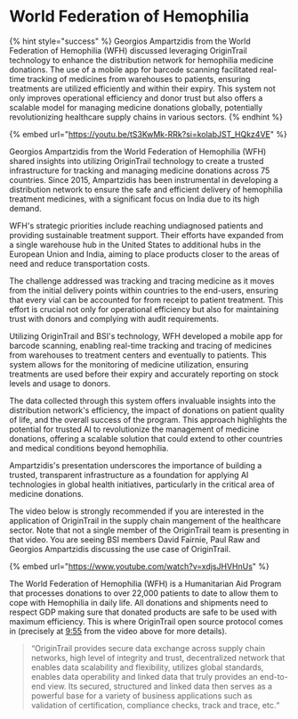 # World Federation of Hemophilia

{% hint style="success" %}
Georgios Ampartzidis from the World Federation of Hemophilia (WFH) discussed leveraging OriginTrail technology to enhance the distribution network for hemophilia medicine donations. The use of a mobile app for barcode scanning facilitated real-time tracking of medicines from warehouses to patients, ensuring treatments are utilized efficiently and within their expiry. This system not only improves operational efficiency and donor trust but also offers a scalable model for managing medicine donations globally, potentially revolutionizing healthcare supply chains in various sectors.
{% endhint %}

{% embed url="https://youtu.be/tS3KwMk-RRk?si=kolabJST_HQkz4VE" %}

Georgios Ampartzidis from the World Federation of Hemophilia (WFH) shared insights into utilizing OriginTrail technology to create a trusted infrastructure for tracking and managing medicine donations across 75 countries. Since 2015, Ampartzidis has been instrumental in developing a distribution network to ensure the safe and efficient delivery of hemophilia treatment medicines, with a significant focus on India due to its high demand.

WFH's strategic priorities include reaching undiagnosed patients and providing sustainable treatment support. Their efforts have expanded from a single warehouse hub in the United States to additional hubs in the European Union and India, aiming to place products closer to the areas of need and reduce transportation costs.

The challenge addressed was tracking and tracing medicine as it moves from the initial delivery points within countries to the end-users, ensuring that every vial can be accounted for from receipt to patient treatment. This effort is crucial not only for operational efficiency but also for maintaining trust with donors and complying with audit requirements.

Utilizing OriginTrail and BSI's technology, WFH developed a mobile app for barcode scanning, enabling real-time tracking and tracing of medicines from warehouses to treatment centers and eventually to patients. This system allows for the monitoring of medicine utilization, ensuring treatments are used before their expiry and accurately reporting on stock levels and usage to donors.

The data collected through this system offers invaluable insights into the distribution network's efficiency, the impact of donations on patient quality of life, and the overall success of the program. This approach highlights the potential for trusted AI to revolutionize the management of medicine donations, offering a scalable solution that could extend to other countries and medical conditions beyond hemophilia.

Ampartzidis's presentation underscores the importance of building a trusted, transparent infrastructure as a foundation for applying AI technologies in global health initiatives, particularly in the critical area of medicine donations.

The video below is strongly recommended if you are interested in the application of OriginTrail in the supply chain mangement of the healthcare sector. Note that not a single member of the OriginTrail team is presenting in that video. You are seeing BSI members David Fairnie, Paul Raw and Georgios Ampartzidis discussing the use case of OriginTrail.

{% embed url="https://www.youtube.com/watch?v=xdjsJHVHnUs" %}

The World Federation of Hemophilia (WFH) is a Humanitarian Aid Program that processes donations to over 22,000 patients to date to allow them to cope with Hemophilia in daily life. All donations and shipments need to respect GDP making sure that donated products are safe to be used with maximum efficiency. This is where OriginTrail open source protocol comes in (precisely at [9:55](https://youtu.be/xdjsJHVHnUs?t=595) from the video above for more details).

> “OriginTrail provides secure data exchange across supply chain networks, high level of integrity and trust, decentralized network that enables data scalability and flexibility, utilizes global standards, enables data operability and linked data that truly provides an end-to-end view. Its secured, structured and linked data then serves as a powerful base for a variety of business applications such as validation of certification, compliance checks, track and trace, etc.“
